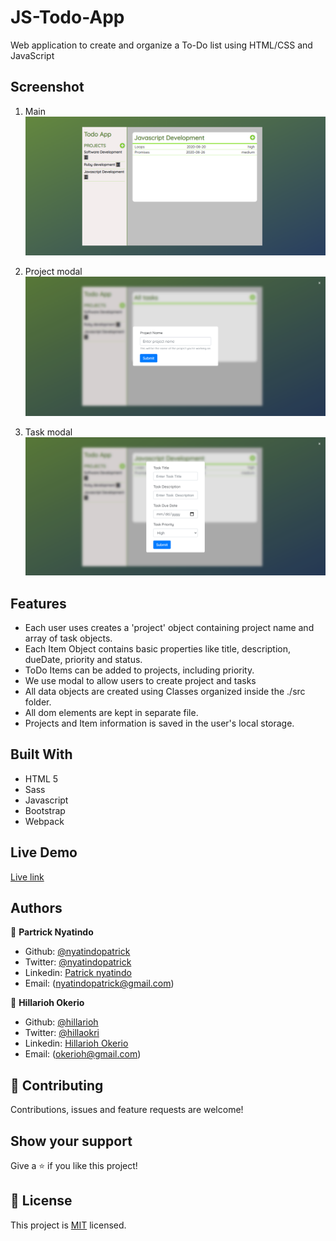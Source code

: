# JS-Todo-App
Web application to create and organize a To-Do list using HTML/CSS and JavaScript
## Screenshot

1. Main
![screenshot1](./images/main.png)

2. Project modal
![screenshot2](./images/pname.png)

3. Task modal
![screenshot2](./images/task.png)


## Features
- Each user uses creates a 'project' object containing project name and array of task objects.
- Each Item Object contains basic properties like title, description, dueDate, priority and status.
- ToDo Items can be added to projects, including priority.
- We use modal to allow users to create project and tasks
- All data objects are created using Classes organized inside the ./src folder.
- All dom elements are kept in separate file.
- Projects and Item information is saved in the user's local storage.


## Built With

- HTML 5
- Sass
- Javascript
- Bootstrap
- Webpack

## Live Demo
[Live link](https://pedantic-pike-f0dd3d.netlify.app/)


## Authors

👤 **Partrick Nyatindo**

- Github: [@nyatindopatrick](https://github.com/nyatindopatrick)
- Twitter: [@nyatindopatrick](https://twitter.com/nyatindopatrick)
- Linkedin: [Patrick nyatindo](https://www.linkedin.com/in/nyatindopatrick/)
- Email: (nyatindopatrick@gmail.com)

👤 **Hillarioh Okerio**

- Github: [@hillarioh](https://github.com/hillarioh)
- Twitter: [@hillaokri](https://twitter.com/hillaokri)
- Linkedin: [Hillarioh Okerio](www.linkedin.com/in/hillaryokerio)
- Email: (okerioh@gmail.com)

## 🤝 Contributing

Contributions, issues and feature requests are welcome!

## Show your support

Give a ⭐️ if you like this project!

## 📝 License

This project is [MIT](./LICENSE) licensed.

